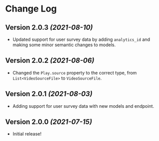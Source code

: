 Change Log
==========

Version 2.0.3 *(2021-08-10)*
----------------------------
- Updated support for user survey data by adding `analytics_id` and making some minor semantic changes to models.

Version 2.0.2 *(2021-08-06)*
----------------------------
- Changed the `Play.source` property to the correct type, from `List<VideoSourceFile>` to `VideoSourceFile`.

Version 2.0.1 *(2021-08-03)*
----------------------------
- Adding support for user survey data with new models and endpoint.

Version 2.0.0 *(2021-07-15)*
----------------------------
- Initial release!
